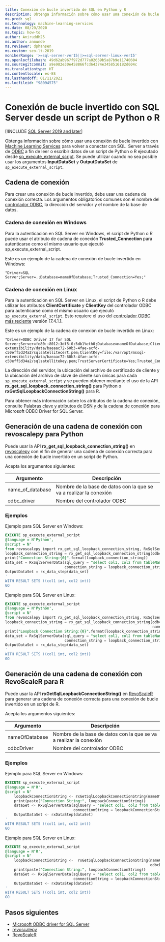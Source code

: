 ```yaml
---
title: Conexión de bucle invertido de SQL en Python y R
description: Obtenga información sobre cómo usar una conexión de bucle invertido para volver a conectar con SQL Server a través de ODBC a fin de leer o escribir datos de un script de Python o R ejecutado desde sp_execute_external_script.
ms.prod: sql
ms.technology: machine-learning-services
ms.date: 08/20/2020
ms.topic: how-to
author: Aniruddh25
ms.author: anmunde
ms.reviewer: dphansen
ms.custom: seo-lt-2019
monikerRange: '>=sql-server-ver15||>=sql-server-linux-ver15'
ms.openlocfilehash: 49d62ab967f972d777a02659b5a87b9e11740604
ms.sourcegitcommit: a9e982e30e458866fcd64374e3458516182d604c
ms.translationtype: HT
ms.contentlocale: es-ES
ms.lasthandoff: 01/11/2021
ms.locfileid: "98094575"
---
```

# <a name="loopback-connection-to-sql-server-from-a-python-or-r-script"></a>Conexión de bucle invertido con SQL Server desde un script de Python o R
[!INCLUDE [SQL Server 2019 and later](../../includes/applies-to-version/sqlserver2019.md)]

Obtenga información sobre cómo usar una conexión de bucle invertido con [Machine Learning Services](../sql-server-machine-learning-services.md) para volver a conectar con SQL  Server a través de [ODBC](../../connect/odbc/microsoft-odbc-driver-for-sql-server.md) a fin de leer o escribir datos de un script de Python o R ejecutado desde [sp_execute_external_script](../../relational-databases/system-stored-procedures/sp-execute-external-script-transact-sql.md). Se puede utilizar cuando no sea posible usar los argumentos **InputDataSet** y **OutputDataSet** de `sp_execute_external_script`.

## <a name="connection-string"></a>Cadena de conexión

Para crear una conexión de bucle invertido, debe usar una cadena de conexión correcta. Los argumentos obligatorios comunes son el nombre del [controlador ODBC](../../connect/odbc/microsoft-odbc-driver-for-sql-server.md), la dirección del servidor y el nombre de la base de datos.

### <a name="connection-string-on-windows"></a>Cadena de conexión en Windows

Para la autenticación en SQL Server en Windows, el script de Python o R puede usar el atributo de cadena de conexión **Trusted_Connection** para autenticarse como el mismo usuario que ejecutó sp_execute_external_script.

Este es un ejemplo de la cadena de conexión de bucle invertido en Windows:

``` 
"Driver=SQL Server;Server=.;Database=nameOfDatabase;Trusted_Connection=Yes;"
```

### <a name="connection-string-on-linux"></a>Cadena de conexión en Linux

Para la autenticación en SQL Server en Linux, el script de Python o R debe utilizar los atributos **ClientCertificate** y **ClientKey** del controlador ODBC para autenticarse como el mismo usuario que ejecutó `sp_execute_external_script`. Esto requiere el uso del [controlador ODBC más reciente](../../connect/odbc/download-odbc-driver-for-sql-server.md) versión 17.4.1.1.

Este es un ejemplo de la cadena de conexión de bucle invertido en Linux:

```
"Driver=ODBC Driver 17 for SQL Server;Server=fe80::8012:3df5:0:5db1%eth0;Database=nameOfDatabase;ClientCertificate=file:/var/opt/mssql-extensibility/data/baeaac72-60b3-4fae-acfd-c50eff5d34a2/sqlsatellitecert.pem;ClientKey=file:/var/opt/mssql-extensibility/data/baeaac72-60b3-4fae-acfd-c50eff5d34a2/sqlsatellitekey.pem;TrustServerCertificate=Yes;Trusted_Connection=no;Encrypt=Yes"
```

La dirección del servidor, la ubicación del archivo de certificado de cliente y la ubicación del archivo de clave de cliente son únicas para cada `sp_execute_external_script` y se pueden obtener mediante el uso de la API **rx_get_sql_loopback_connection_string()** para Python o **rxGetSqlLoopbackConnectionString()** para R.

Para obtener más información sobre los atributos de la cadena de conexión, consulte [Palabras clave y atributos de DSN y de la cadena de conexión](../../connect/odbc/dsn-connection-string-attribute.md#new-connection-string-keywords-and-connection-attributes) para Microsoft ODBC Driver for SQL Server.

## <a name="generate-connection-string-with-revoscalepy-for-python"></a>Generación de una cadena de conexión con revoscalepy para Python

Puede usar la API **rx_get_sql_loopback_connection_string()** en [revoscalepy](../python/ref-py-revoscalepy.md) con el fin de generar una cadena de conexión correcta para una conexión de bucle invertido en un script de Python.

Acepta los argumentos siguientes:

| Argumento | Descripción |
|-|-|
| name_of_database | Nombre de la base de datos con la que se va a realizar la conexión |
| odbc_driver | Nombre del controlador ODBC |

### <a name="examples"></a>Ejemplos

Ejemplo para SQL Server en Windows:

```sql
EXECUTE sp_execute_external_script
@language = N'Python',
@script = N'
from revoscalepy import rx_get_sql_loopback_connection_string, RxSqlServerData, rx_data_step
loopback_connection_string = rx_get_sql_loopback_connection_string(odbc_driver="SQL Server", name_of_database="DBName")
print("Connection String:{0}".format(loopback_connection_string))
data_set = RxSqlServerData(sql_query = "select col1, col2 from tableName",
                           connection_string = loopback_connection_string)
OutputDataSet = rx_data_step(data_set)
'
WITH RESULT SETS ((col1 int, col2 int))
GO
```

Ejemplo para SQL Server en Linux:

```sql
EXECUTE sp_execute_external_script
@language = N'Python',
@script = N'
from revoscalepy import rx_get_sql_loopback_connection_string, RxSqlServerData, rx_data_step
loopback_connection_string = rx_get_sql_loopback_connection_string(odbc_driver="ODBC Driver 17 for SQL Server",
                                                                   name_of_database="DBName")
print("Loopback Connection String:{0}".format(loopback_connection_string))
data_set = RxSqlServerData(sql_query = "select col1, col2 from tableName",
                           connection_string = loopback_connection_string)
OutputDataSet = rx_data_step(data_set)
'
WITH RESULT SETS ((col1 int, col2 int))
GO
```

## <a name="generate-connection-string-with-revoscaler-for-r"></a>Generación de una cadena de conexión con RevoScaleR para R

Puede usar la API **rxGetSqlLoopbackConnectionString()** en [RevoScaleR](../r/ref-r-revoscaler.md) para generar una cadena de conexión correcta para una conexión de bucle invertido en un script de R.

Acepta los argumentos siguientes:

| Argumento | Descripción |
|-|-|
| nameOfDatabase | Nombre de la base de datos con la que se va a realizar la conexión |
| odbcDriver | Nombre del controlador ODBC |

### <a name="examples"></a>Ejemplos

Ejemplo para SQL Server en Windows:

```sql
EXECUTE sp_execute_external_script
@language = N'R',
@script = N'
    loopbackConnectionString <- rxGetSqlLoopbackConnectionString(nameOfDatabase="DBName", odbcDriver ="SQL Server")
    print(paste("Connection String:", loopbackConnectionString))
    dataSet <- RxSqlServerData(sqlQuery = "select col1, col2 from tableName",
                               connectionString = loopbackConnectionString)
    OutputDataSet <- rxDataStep(dataSet)
'
WITH RESULT SETS ((col1 int, col2 int))
GO
```

Ejemplo para SQL Server en Linux:

```sql
EXECUTE sp_execute_external_script
@language = N'R',
@script = N'
    loopbackConnectionString <-  rxGetSqlLoopbackConnectionString(nameOfDatabase="DBName", 
                                                                  odbcDriver ="ODBC Driver 17 for SQL Server")
    print(paste("Connection String:", loopbackConnectionString))
    dataSet <- RxSqlServerData(sqlQuery = "select col1, col2 from tableName", 
                               connectionString = loopbackConnectionString)
    OutputDataSet <- rxDataStep(dataSet)
'
WITH RESULT SETS ((col1 int, col2 int))
GO
```

## <a name="next-steps"></a>Pasos siguientes

+ [Microsoft ODBC driver for SQL Server](../../connect/odbc/microsoft-odbc-driver-for-sql-server.md)
+ [revoscalepy](../python/ref-py-revoscalepy.md)
+ [RevoScaleR](../r/ref-r-revoscaler.md)
